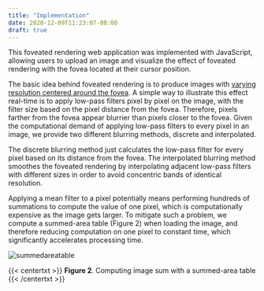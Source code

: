 ```yaml
---
title: "Implementation"
date: 2020-12-09T11:23:07-08:00
draft: true
---
```


This foveated rendering web application was implemented with JavaScript, allowing users to upload an image and visualize the effect of foveated rendering with the fovea located at their cursor position.

The basic idea behind foveated rendering is to produce images with [varying resolution centered around the fovea][background]. A simple way to illustrate this effect real-time is to apply low-pass filters pixel by pixel on the image, with the filter size based on the pixel distance from the fovea. Therefore, pixels farther from the fovea appear blurrier than pixels closer to the fovea. Given the computational demand of applying low-pass filters to every pixel in an image, we provide two different blurring methods, discrete and interpolated.

The discrete blurring method just calculates the low-pass filter for every pixel based on its distance from the fovea. The interpolated blurring method smoothes the foveated rendering by interpolating adjacent low-pass filters with different sizes in order to avoid concentric bands of identical resolution.

Applying a mean filter to a pixel potentially means performing hundreds of summations to compute the value of one pixel, which is computationally expensive as the image gets larger. To mitigate such a problem, we compute a summed-area table (Figure 2) when loading the image, and therefore reducing computation on one pixel to constant time, which significantly accelerates processing time.

![summedareatable]

{{< centertxt >}}
**Figure 2**. Computing image sum with a summed-area table
{{< /centertxt >}}

<!-- Links -->
[background]: /posts/background
[summedareatable]: /materials/summed_area_table.png#center "Summed Area Table"